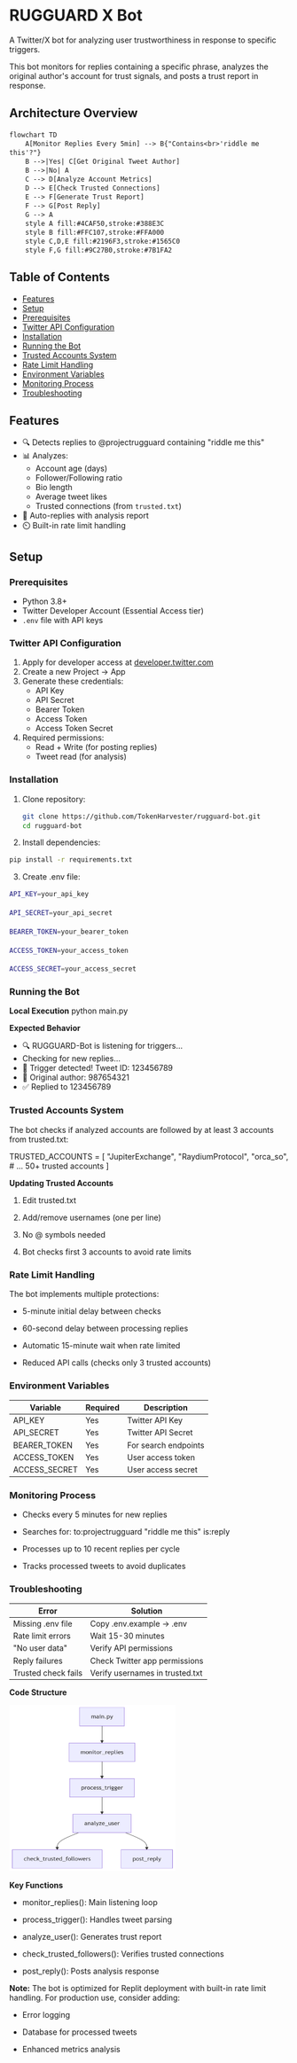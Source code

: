 # RUGGUARD X Bot
A Twitter/X bot for analyzing user trustworthiness in response to specific triggers.

This bot monitors for replies containing a specific phrase, analyzes the original
author's account for trust signals, and posts a trust report in response.

## Architecture Overview

```mermaid
flowchart TD
    A[Monitor Replies Every 5min] --> B{"Contains<br>'riddle me this'?"}
    B -->|Yes| C[Get Original Tweet Author]
    B -->|No| A
    C --> D[Analyze Account Metrics]
    D --> E[Check Trusted Connections]
    E --> F[Generate Trust Report]
    F --> G[Post Reply]
    G --> A
    style A fill:#4CAF50,stroke:#388E3C
    style B fill:#FFC107,stroke:#FFA000
    style C,D,E fill:#2196F3,stroke:#1565C0
    style F,G fill:#9C27B0,stroke:#7B1FA2
```

## Table of Contents
- [Features](#features)
- [Setup](#setup)
- [Prerequisites](#prerequisites)
- [Twitter API Configuration](#twitter-api-configuration)
- [Installation](#installation)
- [Running the Bot](#running-the-bot)
- [Trusted Accounts System](#trusted-accounts-system)
- [Rate Limit Handling](#rate-limit-handling)
- [Environment Variables](#environment-variables)
- [Monitoring Process](#monitoring-process)
- [Troubleshooting](#troubleshooting)

## Features
- 🔍 Detects replies to @projectrugguard containing "riddle me this"
- 📊 Analyzes:
  - Account age (days)
  - Follower/Following ratio
  - Bio length
  - Average tweet likes
  - Trusted connections (from `trusted.txt`)
- 🤖 Auto-replies with analysis report
- ⏲️ Built-in rate limit handling

## Setup

### Prerequisites
- Python 3.8+
- Twitter Developer Account (Essential Access tier)
- `.env` file with API keys

### Twitter API Configuration
1. Apply for developer access at [developer.twitter.com](https://developer.twitter.com)
2. Create a new Project → App
3. Generate these credentials:
   - API Key
   - API Secret
   - Bearer Token
   - Access Token
   - Access Token Secret
4. Required permissions:
   - Read + Write (for posting replies)
   - Tweet read (for analysis)

### Installation
1. Clone repository:
   ```bash
   git clone https://github.com/TokenHarvester/rugguard-bot.git
   cd rugguard-bot

2. Install dependencies:
```bash   
pip install -r requirements.txt
```
3. Create .env file:
```bash   
API_KEY=your_api_key

API_SECRET=your_api_secret

BEARER_TOKEN=your_bearer_token

ACCESS_TOKEN=your_access_token

ACCESS_SECRET=your_access_secret
```
### Running the Bot

**Local Execution**
python main.py

**Expected Behavior**

- 🔍 RUGGUARD-Bot is listening for triggers...
- Checking for new replies...
- 🚨 Trigger detected! Tweet ID: 123456789
- 👤 Original author: 987654321
- ✅ Replied to 123456789

### Trusted Accounts System
The bot checks if analyzed accounts are followed by at least 3 accounts from trusted.txt:

TRUSTED_ACCOUNTS = [
    "JupiterExchange",
    "RaydiumProtocol",
    "orca_so",
    # ... 50+ trusted accounts
]

**Updating Trusted Accounts**
1. Edit trusted.txt

2. Add/remove usernames (one per line)

3. No @ symbols needed

4. Bot checks first 3 accounts to avoid rate limits
   
### Rate Limit Handling
The bot implements multiple protections:

- 5-minute initial delay between checks

- 60-second delay between processing replies

- Automatic 15-minute wait when rate limited

- Reduced API calls (checks only 3 trusted accounts)

### Environment Variables

| Variable        | Required | Description          |
|-----------------|----------|----------------------|
| API_KEY         | Yes      | Twitter API Key      |
| API_SECRET      | Yes      | Twitter API Secret   |
| BEARER_TOKEN    | Yes      | For search endpoints |
| ACCESS_TOKEN    | Yes      | User access token    |
| ACCESS_SECRET   | Yes      | User access secret   |

### Monitoring Process
- Checks every 5 minutes for new replies

- Searches for: to:projectrugguard "riddle me this" is:reply

- Processes up to 10 recent replies per cycle

- Tracks processed tweets to avoid duplicates

### Troubleshooting
| Error               | Solution                        |
|---------------------|---------------------------------|
| Missing .env file   | Copy .env.example → .env        | 
| Rate limit errors   | Wait 15-30 minutes              | 
| "No user data"      | Verify API permissions          |
| Reply failures      | Check Twitter app permissions   |
| Trusted check fails | Verify usernames in trusted.txt |

**Code Structure**

<img src="https://github.com/TokenHarvester/rugguard-bot/blob/main/code%20structure%20image.png" alt="Code Strcture image" width="300" height="300" />

**Key Functions**
- monitor_replies(): Main listening loop

- process_trigger(): Handles tweet parsing

- analyze_user(): Generates trust report

- check_trusted_followers(): Verifies trusted connections

- post_reply(): Posts analysis response

**Note:** The bot is optimized for Replit deployment with built-in rate limit handling. For production use, consider adding:

- Error logging

- Database for processed tweets

- Enhanced metrics analysis
